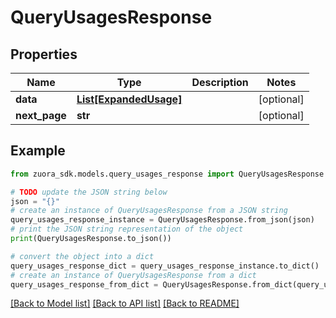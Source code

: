 # QueryUsagesResponse



## Properties

Name | Type | Description | Notes
------------ | ------------- | ------------- | -------------
**data** | [**List[ExpandedUsage]**](ExpandedUsage.md) |  | [optional] 
**next_page** | **str** |  | [optional] 

## Example

```python
from zuora_sdk.models.query_usages_response import QueryUsagesResponse

# TODO update the JSON string below
json = "{}"
# create an instance of QueryUsagesResponse from a JSON string
query_usages_response_instance = QueryUsagesResponse.from_json(json)
# print the JSON string representation of the object
print(QueryUsagesResponse.to_json())

# convert the object into a dict
query_usages_response_dict = query_usages_response_instance.to_dict()
# create an instance of QueryUsagesResponse from a dict
query_usages_response_from_dict = QueryUsagesResponse.from_dict(query_usages_response_dict)
```
[[Back to Model list]](../README.md#documentation-for-models) [[Back to API list]](../README.md#documentation-for-api-endpoints) [[Back to README]](../README.md)


